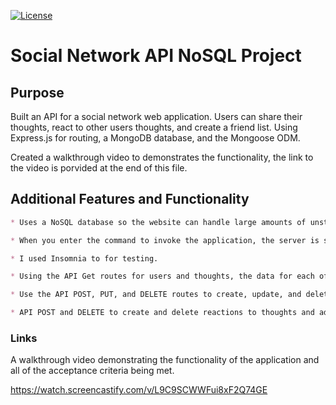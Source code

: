 [![License](https://img.shields.io/badge/License-Apache_2.0-blue.svg)](https://opensource.org/licenses/Apache-2.0)

# Social Network API NoSQL Project

## Purpose

Built an API for a social network web application. Users can share their thoughts, react to other users thoughts, and create a friend list. Using Express.js for routing, a MongoDB database, and the Mongoose ODM.

Created a walkthrough video to demonstrates the functionality, the link to the video is porvided at the end of this file. 

## Additional Features and Functionality

```md
* Uses a NoSQL database so the website can handle large amounts of unstructured data.

* When you enter the command to invoke the application, the server is started and the Mongoose models are synced to the MongoDB database.

* I used Insomnia to for testing. 

* Using the API Get routes for users and thoughts, the data for each of these routes is displayed in a formatted JSON.

* Use the API POST, PUT, and DELETE routes to create, update, and delete users and thoughts in the database

* API POST and DELETE to create and delete reactions to thoughts and add and remove friends to a user’s friend list
```

### Links 

A walkthrough video demonstrating the functionality of the application and all of the acceptance criteria being met.

https://watch.screencastify.com/v/L9C9SCWWFui8xF2Q74GE
